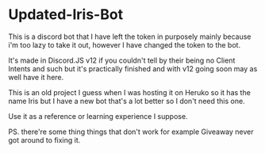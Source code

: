 # Updated-Iris-Bot

This is a discord bot that I have left the token in purposely mainly because i'm too lazy to take it out, however I have changed the token to the bot.

It's made in Discord.JS v12 if you couldn't tell by their being no Client Intents and such but it's practically finished and with v12 going soon may as well have it here.

This is an old project I guess when I was hosting it on Heruko so it has the name Iris but I have a new bot that's a lot better so I don't need this one.

Use it as a reference or learning experience I suppose. 

PS. there're some thing things that don't work for example Giveaway never got around to fixing it.
